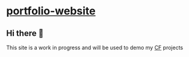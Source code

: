 # [portfolio-website](https://cschappa.github.io/portfolio-website/)
## Hi there :wave:
This site is a work in progress and will be used to demo my [CF](https://careerfoundry.com/) projects
